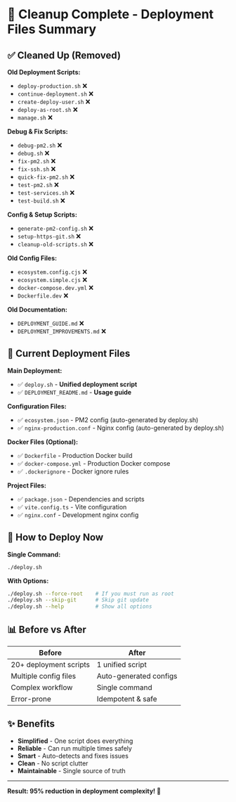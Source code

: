 # 🧹 Cleanup Complete - Deployment Files Summary

## ✅ Cleaned Up (Removed)

**Old Deployment Scripts:**
- `deploy-production.sh` ❌
- `continue-deployment.sh` ❌  
- `create-deploy-user.sh` ❌
- `deploy-as-root.sh` ❌
- `manage.sh` ❌

**Debug & Fix Scripts:**
- `debug-pm2.sh` ❌
- `debug.sh` ❌
- `fix-pm2.sh` ❌
- `fix-ssh.sh` ❌
- `quick-fix-pm2.sh` ❌
- `test-pm2.sh` ❌
- `test-services.sh` ❌
- `test-build.sh` ❌

**Config & Setup Scripts:**
- `generate-pm2-config.sh` ❌
- `setup-https-git.sh` ❌
- `cleanup-old-scripts.sh` ❌

**Old Config Files:**
- `ecosystem.config.cjs` ❌
- `ecosystem.simple.cjs` ❌
- `docker-compose.dev.yml` ❌
- `Dockerfile.dev` ❌

**Old Documentation:**
- `DEPLOYMENT_GUIDE.md` ❌
- `DEPLOYMENT_IMPROVEMENTS.md` ❌

## 🎯 Current Deployment Files

**Main Deployment:**
- ✅ `deploy.sh` - **Unified deployment script**
- ✅ `DEPLOYMENT_README.md` - **Usage guide**

**Configuration Files:**
- ✅ `ecosystem.json` - PM2 config (auto-generated by deploy.sh)
- ✅ `nginx-production.conf` - Nginx config (auto-generated by deploy.sh)

**Docker Files (Optional):**
- ✅ `Dockerfile` - Production Docker build
- ✅ `docker-compose.yml` - Production Docker compose
- ✅ `.dockerignore` - Docker ignore rules

**Project Files:**
- ✅ `package.json` - Dependencies and scripts
- ✅ `vite.config.ts` - Vite configuration
- ✅ `nginx.conf` - Development nginx config

## 🚀 How to Deploy Now

**Single Command:**
```bash
./deploy.sh
```

**With Options:**
```bash
./deploy.sh --force-root    # If you must run as root
./deploy.sh --skip-git      # Skip git update
./deploy.sh --help          # Show all options
```

## 📊 Before vs After

| Before | After |
|--------|-------|
| 20+ deployment scripts | 1 unified script |
| Multiple config files | Auto-generated configs |
| Complex workflow | Single command |
| Error-prone | Idempotent & safe |

## ✨ Benefits

- **Simplified** - One script does everything
- **Reliable** - Can run multiple times safely  
- **Smart** - Auto-detects and fixes issues
- **Clean** - No script clutter
- **Maintainable** - Single source of truth

---

**Result: 95% reduction in deployment complexity! 🎉**